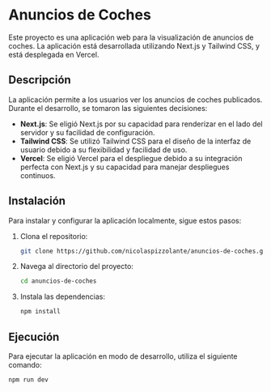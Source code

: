 # Anuncios de Coches

Este proyecto es una aplicación web para la visualización de anuncios de coches. La aplicación está desarrollada utilizando Next.js y Tailwind CSS, y está desplegada en Vercel.

## Descripción

La aplicación permite a los usuarios ver los anuncios de coches publicados. Durante el desarrollo, se tomaron las siguientes decisiones:

- **Next.js**: Se eligió Next.js por su capacidad para renderizar en el lado del servidor y su facilidad de configuración.
- **Tailwind CSS**: Se utilizó Tailwind CSS para el diseño de la interfaz de usuario debido a su flexibilidad y facilidad de uso.
- **Vercel**: Se eligió Vercel para el despliegue debido a su integración perfecta con Next.js y su capacidad para manejar despliegues continuos.

## Instalación

Para instalar y configurar la aplicación localmente, sigue estos pasos:

1. Clona el repositorio:
    ```sh
    git clone https://github.com/nicolaspizzolante/anuncios-de-coches.git
    ```

2. Navega al directorio del proyecto:
    ```sh
    cd anuncios-de-coches
    ```

3. Instala las dependencias:
    ```sh
    npm install
    ```

## Ejecución

Para ejecutar la aplicación en modo de desarrollo, utiliza el siguiente comando:

```sh
npm run dev
